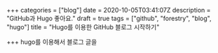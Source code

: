 +++
categories = ["blog"]
date = 2020-10-05T03:41:07Z
description = "GitHub과 Hugo 좋아요."
draft = true
tags = ["github", "forestry", "blog", "hugo"]
title = "Hugo를 이용한 GitHub 블로그 시작하기"

+++
hugo를 이용해서 블로그 글을 